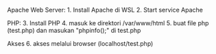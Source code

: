 Apache Web Server:
    1. Install Apache di WSL
    2. Start service Apache

PHP:
    3. Install PHP
    4. masuk ke direktori /var/www/html
    5. buat file php (test.php) dan masukan "phpinfo();" di test.php

Akses
    6. akses melalui browser (localhost/test.php)